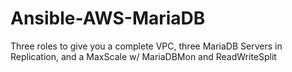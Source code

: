 # Ansible-AWS-MariaDB
Three roles to give you a complete VPC, three MariaDB Servers in Replication, and a MaxScale w/ MariaDBMon and ReadWriteSplit
